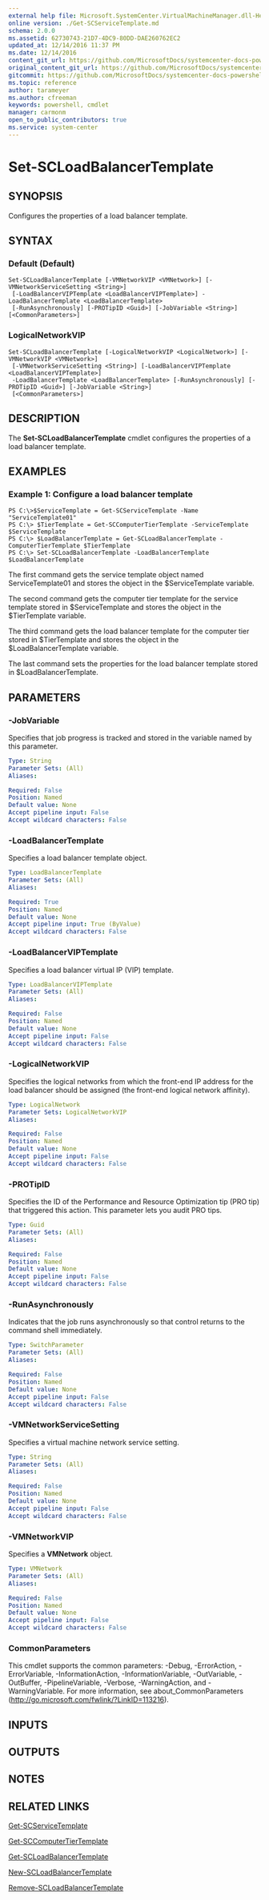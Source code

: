 ```yaml
---
external help file: Microsoft.SystemCenter.VirtualMachineManager.dll-Help.xml
online version: ./Get-SCServiceTemplate.md
schema: 2.0.0
ms.assetid: 62730743-21D7-4DC9-80DD-DAE260762EC2
updated_at: 12/14/2016 11:37 PM
ms.date: 12/14/2016
content_git_url: https://github.com/MicrosoftDocs/systemcenter-docs-powershell/blob/master/systemcenter-cmdlets/SystemCenter2016/VirtualMachineManager/v1/Set-SCLoadBalancerTemplate.md
original_content_git_url: https://github.com/MicrosoftDocs/systemcenter-docs-powershell/blob/master/systemcenter-cmdlets/SystemCenter2016/VirtualMachineManager/v1/Set-SCLoadBalancerTemplate.md
gitcommit: https://github.com/MicrosoftDocs/systemcenter-docs-powershell/blob/ddd0fefc9adaabb9394eb6c21b33370913d1830d/systemcenter-cmdlets/SystemCenter2016/VirtualMachineManager/v1/Set-SCLoadBalancerTemplate.md
ms.topic: reference
author: tarameyer
ms.author: cfreeman
keywords: powershell, cmdlet
manager: carmonm
open_to_public_contributors: true
ms.service: system-center
---
```


# Set-SCLoadBalancerTemplate

## SYNOPSIS
Configures the properties of a load balancer template.

## SYNTAX

### Default (Default)
```
Set-SCLoadBalancerTemplate [-VMNetworkVIP <VMNetwork>] [-VMNetworkServiceSetting <String>]
 [-LoadBalancerVIPTemplate <LoadBalancerVIPTemplate>] -LoadBalancerTemplate <LoadBalancerTemplate>
 [-RunAsynchronously] [-PROTipID <Guid>] [-JobVariable <String>] [<CommonParameters>]
```

### LogicalNetworkVIP
```
Set-SCLoadBalancerTemplate [-LogicalNetworkVIP <LogicalNetwork>] [-VMNetworkVIP <VMNetwork>]
 [-VMNetworkServiceSetting <String>] [-LoadBalancerVIPTemplate <LoadBalancerVIPTemplate>]
 -LoadBalancerTemplate <LoadBalancerTemplate> [-RunAsynchronously] [-PROTipID <Guid>] [-JobVariable <String>]
 [<CommonParameters>]
```

## DESCRIPTION
The **Set-SCLoadBalancerTemplate** cmdlet configures the properties of a load balancer template.

## EXAMPLES

### Example 1: Configure a load balancer template
```
PS C:\>$ServiceTemplate = Get-SCServiceTemplate -Name "ServiceTemplate01"
PS C:\> $TierTemplate = Get-SCComputerTierTemplate -ServiceTemplate $ServiceTemplate 
PS C:\> $LoadBalancerTemplate = Get-SCLoadBalancerTemplate -ComputerTierTemplate $TierTemplate
PS C:\> Set-SCLoadBalancerTemplate -LoadBalancerTemplate $LoadBalancerTemplate
```

The first command gets the service template object named ServiceTemplate01 and stores the object in the $ServiceTemplate variable.

The second command gets the computer tier template for the service template stored in $ServiceTemplate and stores the object in the $TierTemplate variable.

The third command gets the load balancer template for the computer tier stored in $TierTemplate and stores the object in the $LoadBalancerTemplate variable.

The last command sets the properties for the load balancer template stored in $LoadBalancerTemplate.

## PARAMETERS

### -JobVariable
Specifies that job progress is tracked and stored in the variable named by this parameter.

```yaml
Type: String
Parameter Sets: (All)
Aliases: 

Required: False
Position: Named
Default value: None
Accept pipeline input: False
Accept wildcard characters: False
```

### -LoadBalancerTemplate
Specifies a load balancer template object.

```yaml
Type: LoadBalancerTemplate
Parameter Sets: (All)
Aliases: 

Required: True
Position: Named
Default value: None
Accept pipeline input: True (ByValue)
Accept wildcard characters: False
```

### -LoadBalancerVIPTemplate
Specifies a load balancer virtual IP (VIP) template.

```yaml
Type: LoadBalancerVIPTemplate
Parameter Sets: (All)
Aliases: 

Required: False
Position: Named
Default value: None
Accept pipeline input: False
Accept wildcard characters: False
```

### -LogicalNetworkVIP
Specifies the logical networks from which the front-end IP address for the load balancer should be assigned (the front-end logical network affinity).

```yaml
Type: LogicalNetwork
Parameter Sets: LogicalNetworkVIP
Aliases: 

Required: False
Position: Named
Default value: None
Accept pipeline input: False
Accept wildcard characters: False
```

### -PROTipID
Specifies the ID of the Performance and Resource Optimization tip (PRO tip) that triggered this action.
This parameter lets you audit PRO tips.

```yaml
Type: Guid
Parameter Sets: (All)
Aliases: 

Required: False
Position: Named
Default value: None
Accept pipeline input: False
Accept wildcard characters: False
```

### -RunAsynchronously
Indicates that the job runs asynchronously so that control returns to the command shell immediately.

```yaml
Type: SwitchParameter
Parameter Sets: (All)
Aliases: 

Required: False
Position: Named
Default value: None
Accept pipeline input: False
Accept wildcard characters: False
```

### -VMNetworkServiceSetting
Specifies a virtual machine network service setting.

```yaml
Type: String
Parameter Sets: (All)
Aliases: 

Required: False
Position: Named
Default value: None
Accept pipeline input: False
Accept wildcard characters: False
```

### -VMNetworkVIP
Specifies a **VMNetwork** object.

```yaml
Type: VMNetwork
Parameter Sets: (All)
Aliases: 

Required: False
Position: Named
Default value: None
Accept pipeline input: False
Accept wildcard characters: False
```

### CommonParameters
This cmdlet supports the common parameters: -Debug, -ErrorAction, -ErrorVariable, -InformationAction, -InformationVariable, -OutVariable, -OutBuffer, -PipelineVariable, -Verbose, -WarningAction, and -WarningVariable. For more information, see about_CommonParameters (http://go.microsoft.com/fwlink/?LinkID=113216).

## INPUTS

## OUTPUTS

## NOTES

## RELATED LINKS

[Get-SCServiceTemplate](xref:SystemCenter2016/VirtualMachineManager/v1/Get-SCServiceTemplate.md)

[Get-SCComputerTierTemplate](xref:SystemCenter2016/VirtualMachineManager/v1/Get-SCComputerTierTemplate.md)

[Get-SCLoadBalancerTemplate](xref:SystemCenter2016/VirtualMachineManager/v1/Get-SCLoadBalancerTemplate.md)

[New-SCLoadBalancerTemplate](xref:SystemCenter2016/VirtualMachineManager/v1/New-SCLoadBalancerTemplate.md)

[Remove-SCLoadBalancerTemplate](xref:SystemCenter2016/VirtualMachineManager/v1/Remove-SCLoadBalancerTemplate.md)

